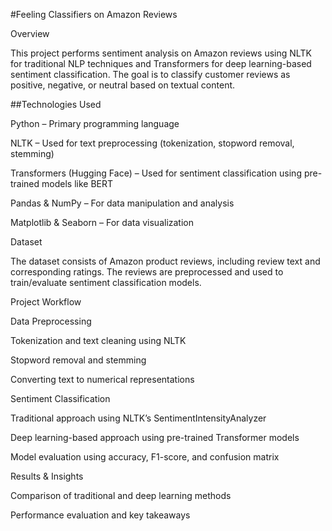 #Feeling Classifiers on Amazon Reviews

Overview

This project performs sentiment analysis on Amazon reviews using NLTK for traditional NLP techniques and Transformers for deep learning-based sentiment classification. The goal is to classify customer reviews as positive, negative, or neutral based on textual content.

##Technologies Used

Python – Primary programming language

NLTK – Used for text preprocessing (tokenization, stopword removal, stemming)

Transformers (Hugging Face) – Used for sentiment classification using pre-trained models like BERT

Pandas & NumPy – For data manipulation and analysis

Matplotlib & Seaborn – For data visualization

Dataset

The dataset consists of Amazon product reviews, including review text and corresponding ratings. The reviews are preprocessed and used to train/evaluate sentiment classification models.

Project Workflow

Data Preprocessing

Tokenization and text cleaning using NLTK

Stopword removal and stemming

Converting text to numerical representations

Sentiment Classification

Traditional approach using NLTK’s SentimentIntensityAnalyzer

Deep learning-based approach using pre-trained Transformer models

Model evaluation using accuracy, F1-score, and confusion matrix

Results & Insights

Comparison of traditional and deep learning methods

Performance evaluation and key takeaways














